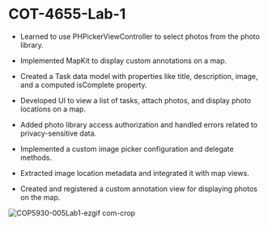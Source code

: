 # COT-4655-Lab-1

* Learned to use PHPickerViewController to select photos from the photo library.

* Implemented MapKit to display custom annotations on a map.

* Created a Task data model with properties like title, description, image, and a computed isComplete property.

* Developed UI to view a list of tasks, attach photos, and display photo locations on a map.

* Added photo library access authorization and handled errors related to privacy-sensitive data.

* Implemented a custom image picker configuration and delegate methods.

* Extracted image location metadata and integrated it with map views.

* Created and registered a custom annotation view for displaying photos on the map.





![COP5930-005Lab1-ezgif com-crop](https://github.com/user-attachments/assets/3bd49c85-ef3f-42f3-b999-a83e1c91ce76)

